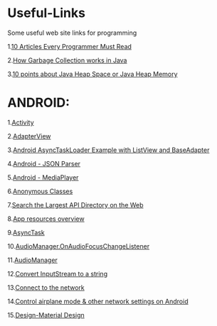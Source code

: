 # Useful-Links
Some useful web site links for programming


1.[10 Articles Every Programmer Must Read](https://javarevisited.blogspot.com/2014/05/10-articles-every-programmer-must-read.html#at_pco=smlwn-1.0&at_si=5b5972605a5089b4&at_ab=per-2&at_pos=0&at_tot=1)

2.[How Garbage Collection works in Java](https://javarevisited.blogspot.com/2011/04/garbage-collection-in-java.html)

3.[10 points about Java Heap Space or Java Heap Memory](https://javarevisited.blogspot.com/2011/05/java-heap-space-memory-size-jvm.html)





# ANDROID:
1.[Activity](https://developer.android.com/reference/android/app/Activity)

2.[AdapterView](https://developer.android.com/reference/android/widget/AdapterView?utm_source=udacity&utm_medium=course&utm_campaign=android_basics#setEmptyView(android.view.View))

3.[Android AsyncTaskLoader Example with ListView and BaseAdapter](https://www.concretepage.com/android/android-asynctaskloader-example-with-listview-and-baseadapter)

4.[Android - JSON Parser](http://www.tutorialspoint.com/android/android_json_parser.htm)

5.[Android - MediaPlayer](http://www.tutorialspoint.com/android/android_mediaplayer.htm)

6.[Anonymous Classes](https://docs.oracle.com/javase/tutorial/java/javaOO/anonymousclasses.html)

7.[Search the Largest API Directory on the Web](https://www.programmableweb.com/apis/directory)

8.[App resources overview](https://developer.android.com/guide/topics/resources/providing-resources)

9.[AsyncTask](https://developer.android.com/reference/android/os/AsyncTask)

10.[AudioManager.OnAudioFocusChangeListener](https://developer.android.com/reference/android/media/AudioManager.OnAudioFocusChangeListener)

11.[AudioManager](https://developer.android.com/reference/android/media/AudioManager?utm_source=udacity&utm_medium=course&utm_campaign=android_basics)

12.[Convert InputStream to a string](https://developer.android.com/training/basics/network-ops/connecting?utm_source=udacity&utm_medium=course&utm_campaign=android_basics#stream)

13.[Connect to the network](https://developer.android.com/training/basics/network-ops/connecting?utm_source=udacity&utm_medium=course&utm_campaign=android_basics)

14.[Control airplane mode & other network settings on Android](https://support.google.com/android/answer/9089903?hl=en&visit_id=636709075278465932-185181697&rd=1)

15.[Design-Material Design](https://material.io/design/#progress-activity-types-of-indicators?utm_source=udacity&utm_medium=course&utm_campaign=android_basics)
